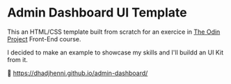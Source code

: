 # Admin Dashboard UI Template

This an HTML/CSS template built from scratch for an exercice in [The Odin Project](https://www.theodinproject.com) Front-End course.

I decided to make an example to showcase my skills and I'll buildd an UI Kit from it.

🔗 https://dhadjhenni.github.io/admin-dashboard/
